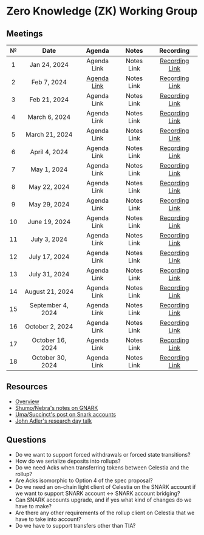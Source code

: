 # Zero Knowledge (ZK) Working Group

## Meetings

| № |      Date      |                                                         Agenda                                                         |   Notes    |                                                Recording                                                |
|:-:|:--------------:|:----------------------------------------------------------------------------------------------------------------------:|:----------:|:-------------------------------------------------------------------------------------------------------:|
| 1 |  Jan 24, 2024  |                                                      Agenda Link                                                       | Notes Link | [Recording Link](https://drive.google.com/file/d/1lB8GsyMicC3W-kmT8urjq6VXvf3S0CY4/view?usp=drive_link) |
| 2 |  Feb 7, 2024   | [Agenda Link](https://docs.google.com/presentation/d/1jTf28upZBGwrrD8DiFVWTZZtNj_5XvNHhAtqIJuQWtY/edit?usp=drive_link) | Notes Link | [Recording Link](https://drive.google.com/file/d/1v9iB_mNRp9_oIZWMX6PFO652y0jnBvHD/view?usp=drive_link) |
| 3 |  Feb 21, 2024  |                                                      Agenda Link                                                       | Notes Link | [Recording Link](https://drive.google.com/file/d/1tjjbiXfgbbWcRHuo1RH51OvmLKIJPIhQ/view?usp=drive_link) |
| 4 | March 6, 2024  |                                                      Agenda Link                                                       | Notes Link | [Recording Link](https://drive.google.com/file/d/1iTa6U6BSsLMcaHJ4rB-KlLPOJInlJ7r2/view?usp=drive_link) |
| 5 | March 21, 2024 |                                                      Agenda Link                                                       | Notes Link | [Recording Link](https://drive.google.com/file/d/1vKg8qA6tSAXPopt6G0Bsgf9jdAAjeN3u/view?usp=drive_link) |
| 6 | April 4, 2024  |                                                      Agenda Link                                                       | Notes Link | [Recording Link](https://drive.google.com/file/d/1ZvPuRZc0NhA52-8dfxpULZE2K4PYKwB-/view?usp=drive_link) |
| 7 |  May 1, 2024   |                                                      Agenda Link                                                       | Notes Link | [Recording Link](https://drive.google.com/file/d/1qMjamf5Bb0qC0O3J2Ar_EPnw14_6q6os/view?usp=drive_link) |
| 8 |  May 22, 2024  |                                                      Agenda Link                                                       | Notes Link | [Recording Link](https://drive.google.com/file/d/1m_KAVIkLWYkWxF0iPkKaSByCw5HV-g-q/view?usp=drive_link) |
| 9 |  May 29, 2024  |                                                      Agenda Link                                                       | Notes Link | [Recording Link](https://drive.google.com/file/d/1bYW8yyL3rcneDDXqwcXMKJxxr7vAHdV0/view?usp=drive_link) |
| 10 |  June 19, 2024  |                                                      Agenda Link                                                       | Notes Link | [Recording Link](https://drive.google.com/file/d/1qE4Cs94PHN2d2XgocTS3eZvK0DiCtPfh/view?usp=sharing) |
| 11 |  July 3, 2024  |                                                      Agenda Link                                                       | Notes Link | [Recording Link](https://drive.google.com/file/d/1G3-neciXRTAUPj9whRVw9sCwokdzx8rk/view?usp=drive_link) |
| 12 |  July 17, 2024  |                                                      Agenda Link                                                       | Notes Link | [Recording Link](https://drive.google.com/file/d/1NUXTr8K_21Kthtf4uGDdjDf6Wlv6uJC9/view?usp=drive_link) |
| 13 |  July 31, 2024  |                                                      Agenda Link                                                       | Notes Link | [Recording Link](https://drive.google.com/open?id=1Y3QXsvfl9O0tEY_tzixL959rvjVYm0Vx&usp=drive_link) |  
| 14 |  August 21, 2024  |                                                      Agenda Link                                                       | Notes Link | [Recording Link](https://drive.google.com/open?id=1cIMiLfq4Zojn32Vee4nxE7KjaftbuYvo&usp=drive_link) |
| 15 |  September 4, 2024  |                                                      Agenda Link                                                       | Notes Link | [Recording Link](https://drive.google.com/open?id=1opVbhek8LeycybMhmcbuxSSJ_lbSw8Dv&usp=drive_link) |
| 16 |  October  2, 2024  |                                                      Agenda Link                                                       | Notes Link | [Recording Link](https://drive.google.com/open?id=1CjRJET3v7fQw1m5MHpiMB3eDC8A2R8d7&usp=drive_link) | 
| 17 |  October  16, 2024  |                                                      Agenda Link                                                       | Notes Link | [Recording Link](https://drive.google.com/open?id=1UYrzAPNijaZHFI8E1K_gVbDEQxis3Lj5&usp=drive_link) | 
| 18 |  October  30, 2024  |                                                      Agenda Link                                                       | Notes Link | [Recording Link](https://drive.google.com/open?id=1hWErvk9hvUhS_bEJoJwfH1mwlCfJAM_l&usp=drive_link) | 
## Resources

- [Overview](overview.md)
- [Shumo/Nebra's notes on GNARK](https://hackmd.io/@nebra-one/Bk2E3JfJA)
- [Uma/Succinct's post on Snark accounts](https://forum.celestia.org/t/celestia-snark-accounts-design-spec/1639)
- [John Adler's research day talk](https://www.youtube.com/watch?v=SrZ9Ux2Ktt8)

## Questions

- Do we want to support forced withdrawals or forced state transitions?
- How do we serialize deposits into rollups?
- Do we need Acks when transferring tokens between Celestia and the rollup?
- Are Acks isomorphic to Option 4 of the spec proposal?
- Do we need an on-chain light client of Celestia on the SNARK account if we want to support SNARK account <-> SNARK account bridging?
- Can SNARK accounts upgrade, and if yes what kind of changes do we have to make?
- Are there any other requirements of the rollup client on Celestia that we have to take into account?
- Do we have to support transfers other than TIA?
